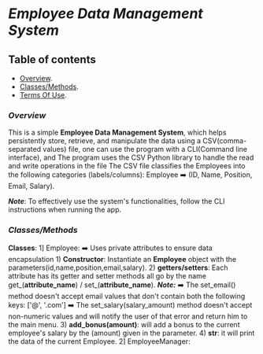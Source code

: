 # ***Employee Data Management System***

## **Table of contents**

- [Overview](#Overview).
- [Classes/Methods](#Classes/Methods).
- [Terms Of Use](#Terms_Of_Use).

### _**Overview**_

This is a simple **Employee Data Management System**, which helps persistently store, retrieve, and manipulate the data using a CSV(comma-separated values) file,
one can use the program with a CLI(Command line interface), and The program uses the CSV Python library to handle the read and write operations in the file
The CSV file classifies the Employees into the following categories (labels/columns): Employee ➡️ (ID, Name, Position, Email, Salary). 

_**Note**_: To effectively use the system's functionalities, follow the CLI instructions when running the app.

### _**Classes/Methods**_

**Classes**:
  1] Employee: ➡️ Uses private attributes to ensure data encapsulation
      1) **Constructor**: Instantiate an **Employee** object with the parameters(id,name,position,email,salary).
      2) **getters/setters**: Each attribute has its getter and setter methods all go by the name get_(**attribute_name**) / set_(**attribute_name**).
        **_Note:_** ➡️ The set_email() method doesn't accept email values that don't contain both the following keys: ['@', '.com']
                    ➡️ The set_salary(salary_amount) method doesn't accept non-numeric values and will notify the user of that error and return him to the main menu.
      3) **add_bonus(amount)**: will add a bonus to the current employee's salary by the (amount) given in the parameter.
      4) **__str__**: it will print the data of the current Employee.
  2] EmployeeManager:
      
